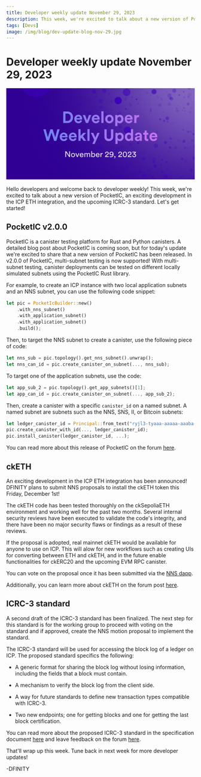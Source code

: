 ```yaml
---
title: Developer weekly update November 29, 2023
description: This week, we're excited to talk about a new version of PocketIC, an exciting development in the ICP ETH integration, and the upcoming ICRC-3 standard.
tags: [Devs]
image: /img/blog/dev-update-blog-nov-29.jpg
---
```


# Developer weekly update November 29, 2023

![November 29 2023](../../static/img/blog/dev-update-blog-nov-29.jpg)

Hello developers and welcome back to developer weekly! This week, we're excited to talk about a new version of PocketIC, an exciting development in the ICP ETH integration, and the upcoming ICRC-3 standard. Let's get started!

## PocketIC v2.0.0

PocketIC is a canister testing platform for Rust and Python canisters. A detailed blog post about PocketIC is coming soon, but for today's update we're excited to share that a new version of PocketIC has been released. In v2.0.0 of PocketIC, multi-subnet testing is now supported! With multi-subnet testing, canister deployments can be tested on different locally simulated subnets using the PocketIC Rust library. 

For example, to create an ICP instance with two local application subnets and an NNS subnet, you can use the following code snippet: 

```rust
let pic = PocketIcBuilder::new()
    .with_nns_subnet()
    .with_application_subnet()
    .with_application_subnet()
    .build();
```

Then, to target the NNS subnet to create a canister, use the following piece of code:

```rust
let nns_sub = pic.topology().get_nns_subnet().unwrap();
let nns_can_id = pic.create_canister_on_subnet(..., nns_sub);
```

To target one of the application subnets, use the code:

```rust
let app_sub_2 = pic.topology().get_app_subnets()[1];
let app_can_id = pic.create_canister_on_subnet(..., app_sub_2);
```

Then, create a canister with a specific `canister_id` on a named subnet. A named subnet are subnets such as the NNS, SNS, II, or Bitcoin subnets:

```rust
let ledger_canister_id = Principal::from_text("ryjl3-tyaaa-aaaaa-aaaba-cai").unwrap();
pic.create_canister_with_id(..., ledger_canister_id);
pic.install_canister(ledger_canister_id, ...);
```

You can read more about this release of PocketIC on the forum [here](https://forum.dfinity.org/t/pocketic-multi-subnet-canister-testing/24901).

## ckETH

An exciting development in the ICP ETH integration has been announced! DFINITY plans to submit NNS proposals to install the ckETH token this Friday, December 1st! 

The ckETH code has been tested thoroughly on the ckSepoliaETH environment and working well for the past two months. Several internal security reviews have been executed to validate the code's integrity, and there have been no major security flaws or findings as a result of these reviews. 

If the proposal is adopted, real mainnet ckETH would be available for anyone to use on ICP. This will alow for new workflows such as creating UIs for converting between ETH and ckETH, and in the future enable functionalities for ckERC20 and the upcoming EVM RPC canister. 

You can vote on the proposal once it has been submitted via the [NNS dapp](https://nns.ic0.app/).

Additionally, you can learn more about ckETH on the forum post [here](https://forum.dfinity.org/t/cketh-a-canister-issued-ether-twin-token-on-the-ic/22819/69).


## ICRC-3 standard

A second draft of the ICRC-3 standard has been finalized. The next step for this standard is for the working group to proceed with voting on the standard and if approved, create the NNS motion proposal to implement the standard. 

The ICRC-3 standard will be used for accessing the block log of a ledger on ICP. The proposed standard specifics the following:

- A generic format for sharing the block log without losing information, including the fields that a block must contain.

- A mechanism to verify the block log from the client side.

- A way for future standards to define new transaction types compatible with ICRC-3.

- Two new endpoints; one for getting blocks and one for getting the last block certification.

You can read more about the proposed ICRC-3 standard in the specification document [here](https://github.com/dfinity/ICRC-1/blob/c1cfd5fb2893134d90b48622166203b04c650233/standards/ICRC-3/README.md) and leave feedback on the forum [here](https://forum.dfinity.org/t/icrc-3-draft-v2-and-next-steps/25132).

That'll wrap up this week. Tune back in next week for more developer updates!

-DFINITY
